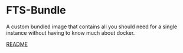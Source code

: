 # FTS-Bundle
A custom bundled image that contains all you should need for a single instance without having to know much about docker.


[README](../README.md)
